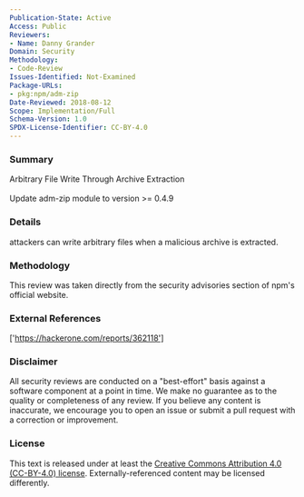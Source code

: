 ```yaml
---
Publication-State: Active
Access: Public
Reviewers:
- Name: Danny Grander
Domain: Security
Methodology:
- Code-Review
Issues-Identified: Not-Examined
Package-URLs:
- pkg:npm/adm-zip
Date-Reviewed: 2018-08-12
Scope: Implementation/Full
Schema-Version: 1.0
SPDX-License-Identifier: CC-BY-4.0
---
```

### Summary
Arbitrary File Write Through Archive Extraction<br><br>Update adm-zip module to version >= 0.4.9
### Details
attackers can write arbitrary files when a malicious archive is extracted.
### Methodology
This review was taken directly from the security advisories section of npm's official website.
### External References
['https://hackerone.com/reports/362118']
### Disclaimer
All security reviews are conducted on a "best-effort" basis against a software component at a point in time. We make no guarantee as to the quality or completeness of any review. If you believe any content is inaccurate, we encourage you to open an issue or submit a pull request with a correction or improvement.
### License
This text is released under at least the [Creative Commons Attribution 4.0 (CC-BY-4.0) license](https://creativecommons.org/licenses/by/4.0/legalcode.txt). Externally-referenced content may be licensed differently.

